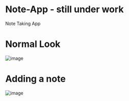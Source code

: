 # Note-App - still under work
Note Taking App
# Normal Look 
![image](https://user-images.githubusercontent.com/73062879/147864224-70325cad-2c33-4495-9643-b4efaaf428a7.png)

# Adding a note 
![image](https://user-images.githubusercontent.com/73062879/147864263-819d2b2e-cd75-4359-8c45-17749f5a442a.png)



